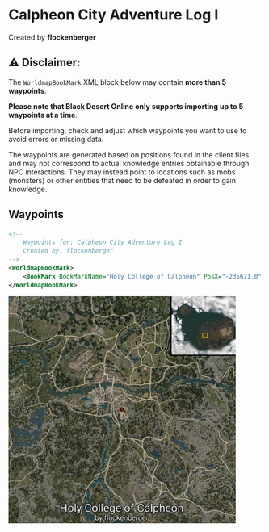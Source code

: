 # Calpheon City Adventure Log I
Created by **flockenberger**

## ⚠️ Disclaimer:
The `WorldmapBookMark` XML block below may contain **more than 5 waypoints**.

**Please note that Black Desert Online only supports importing up to 5 waypoints at a time**.

Before importing, check and adjust which waypoints you want to use to avoid errors or missing data.

The waypoints are generated based on positions found in the client files and may not correspond to actual knowledge entries obtainable through NPC interactions.
They may instead point to locations such as mobs (monsters) or other entities that need to be defeated in order to gain knowledge.

## Waypoints
```xml
<!--
    Waypoints for: Calpheon City Adventure Log I
    Created by: flockenberger
-->
<WorldmapBookMark>
    <BookMark BookMarkName="Holy College of Calpheon" PosX="-235671.0" PosY="4862.7099609375" PosZ="-77703.0" />
</WorldmapBookMark>
```

<img src="./Calpheon City Adventure Log I_Holy College of Calpheon_Preview.webp" width="450"/> 
